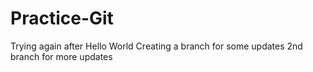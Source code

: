 # Practice-Git
Trying again after Hello World
Creating a branch for some updates
2nd branch for more updates
